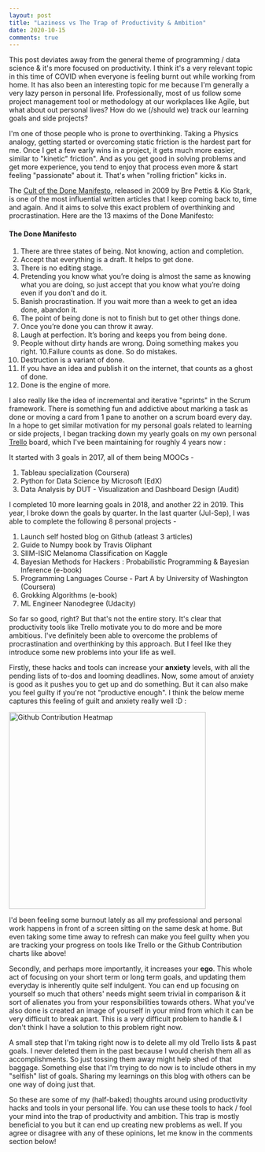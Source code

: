 ```yaml
---
layout: post
title: "Laziness vs The Trap of Productivity & Ambition"
date: 2020-10-15
comments: true
---
```



This post deviates away from the general theme of programming / data science & it's more focused on productivity. I think it's a very relevant topic in this time of COVID when everyone is feeling burnt out while working from home. It has also been an interesting topic for me because I'm generally a very lazy person in personal life. Professionally, most of us follow some project management tool or methodology at our workplaces like Agile, but what about out personal lives? How do we (/should we) track our learning goals and side projects?

I'm one of those people who is prone to overthinking. Taking a Physics analogy, getting started or overcoming static friction is the hardest part for me. Once I get a few early wins in a project, it gets much more easier, similar to "kinetic" friction". And as you get good in solving problems and get more experience, you tend to enjoy that process even more & start feeling "passionate" about it. That's when "rolling friction" kicks in.

The [Cult of the Done Manifesto](https://www.fastcompany.com/1665527/infographic-of-the-day-13-rules-for-realizing-your-creative-vision), released in 2009 by Bre Pettis & Kio Stark, is one of the most influential written articles that I keep coming back to, time and again. And it aims to solve this exact problem of overthinking and procrastination. Here are the 13 maxims of the Done Manifesto:

#### The Done Manifesto

1. There are three states of being. Not knowing, action and completion.
2. Accept that everything is a draft. It helps to get done.
3. There is no editing stage.
4. Pretending you know what you’re doing is almost the same as knowing what you are doing, so just accept that you know what you’re doing even if you don’t and do it.
5. Banish procrastination. If you wait more than a week to get an idea done, abandon it.
6. The point of being done is not to finish but to get other things done.
7. Once you’re done you can throw it away.
8. Laugh at perfection. It’s boring and keeps you from being done.
9. People without dirty hands are wrong. Doing something makes you right.
10.Failure counts as done. So do mistakes.
11. Destruction is a variant of done.
12. If you have an idea and publish it on the internet, that counts as a ghost of done.
13. Done is the engine of more.


I also really like the idea of incremental and iterative "sprints" in the Scrum framework. There is something fun and addictive about marking a task as done or moving a card from 1 pane to another on a scrum board every day. In a hope to get similar motivation for my personal goals related to learning or side projects, I began tracking down my yearly goals on my own personal [Trello](https://trello.com/) board, which I've been maintaining for roughly 4 years now :

It started with 3 goals in 2017, all of them being MOOCs - 
1. Tableau specialization (Coursera)
2. Python for Data Science by Microsoft (EdX)
3. Data Analysis by DUT - Visualization and Dashboard Design (Audit)

I completed 10 more learning goals in 2018, and another 22 in 2019. This year, I broke down the goals by quarter. In the last quarter (Jul-Sep), I was able to complete the following 8 personal projects - 
1. Launch self hosted blog on Github (atleast 3 articles)
2. Guide to Numpy book by Travis Oliphant
3. SIIM-ISIC Melanoma Classification on Kaggle
4. Bayesian Methods for Hackers : Probabilistic Programming & Bayesian Inference (e-book)
5. Programming Languages Course - Part A by University of Washington (Coursera)
6. Grokking Algorithms (e-book)
7. ML Engineer Nanodegree (Udacity) 


So far so good, right? But that's not the entire story. It's clear that productivity tools like Trello motivate you to do more and be more ambitious. I've definitely been able to overcome the problems of procrastination and overthinking by this approach. But I feel like they introduce some new problems into your life as well.

Firstly, these hacks and tools can increase your **anxiety** levels, with all the pending lists of to-dos and looming deadlines. Now, some amout of anxiety is good as it pushes you to get up and do something. But it can also make you feel guilty if you're not "productive enough". I think the below meme captures this feeling of guilt and anxiety really well :D :

<img src="https://img.devrant.com/devrant/rant/r_957017_r4A2p.jpg" alt="Github Contribution Heatmap" width="400"/>

I'd been feeling some burnout lately as all my professional and personal work happens in front of a screen sitting on the same desk at home. But even taking some time away to refresh can make you feel guilty when you are tracking your progress on tools like Trello or the Github Contribution charts like above!


Secondly, and perhaps more importantly, it increases your **ego**. This whole act of focusing on your short term or long term goals, and updating them everyday is inherently quite self indulgent. You can end up focusing on yourself so much that others' needs might seem trivial in comparison & it sort of alienates you from your responsibilities towards others. What you've also done is created an image of yourself in your mind from which it can be very difficult to break apart. This is a very difficult problem to handle & I don't think I have a solution to this problem right now. 

A small step that I'm taking right now is to delete all my old Trello lists & past goals. I never deleted them in the past because I would cherish them all as accomplishments. So just tossing them away might help shed of that baggage. Something else that I'm trying to do now is to include others in my "selfish" list of goals. Sharing my learnings on this blog with others can be one way of doing just that.


So these are some of my (half-baked) thoughts around using productivity hacks and tools in your personal life. You can use these tools to hack / fool your mind into the trap of productivity and ambition. This trap is mostly beneficial to you but it can end up creating new problems as well. If you agree or disagree with any of these opinions, let me know in the comments section below!